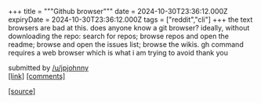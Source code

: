 +++
title = """Github browser"""
date = 2024-10-30T23:36:12.000Z
expiryDate = 2024-10-30T23:36:12.000Z
tags = ["reddit","cli"]
+++
the text browsers are bad at this. does anyone know a git browser? ideally, without downloading the repo: search for repos; browse repos and open the readme; browse and open the issues list; browse the wikis. gh command requires a web browser which is what i am trying to avoid thank you

submitted by [/u/jpjohnny](https://www.reddit.com/user/jpjohnny)  
[\[link\]](https://www.reddit.com/r/commandline/comments/1gg0qf1/github_browser/) [\[comments\]](https://www.reddit.com/r/commandline/comments/1gg0qf1/github_browser/)

[[source]](https://www.reddit.com/r/commandline/comments/1gg0qf1/github_browser/)
